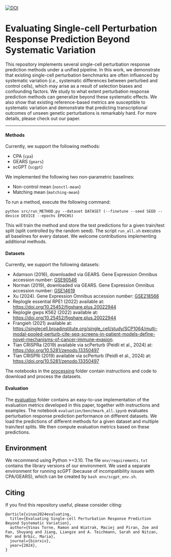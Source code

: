 [![DOI](https://zenodo.org/badge/784794939.svg)](https://doi.org/10.5281/zenodo.15746994)

# Evaluating Single-cell Perturbation Response Prediction Beyond Systematic Variation

This repository implements several single-cell perturbation response prediction methods under a unified pipeline. In this work, we demonstrate that existing single-cell perturbation benchmarks are often influenced by systematic variation (_i.e._, systematic differences between perturbed and control cells), which may arise as a result of selection biases and confounding factors. We study to what extent perturbation response prediction methods can generalize beyond these systematic effects. We also show that existing reference-based metrics are susceptible to systematic variation and demonstrate that predicting transcriptional outcomes of unseen genetic perturbations is remarkably hard. For more details, please check out our paper.

---

#### Methods
Currently, we support the following methods:
* CPA (`cpa`)
* GEARS (`gears`)
* scGPT (`scgpt`)

We implemented the following two non-parametric baselines:
* Non-control mean (`nonctl-mean`)
* Matching mean (`matching-mean`)

To run a method, execute the following command:
```
python src/run_METHOD.py --dataset DATASET (--finetune --seed SEED --device DEVICE --epochs EPOCHS)
```
This will train the method and store the test predictions for a given train/test split (split controlled by the random seed). The script `run_all.sh` executes all baselines for every dataset. We welcome contributions implementing additional methods.

#### Datasets
Currently, we support the following datasets:
* Adamson (2016), downloaded via GEARS. Gene Expression Omnibus accession number: [GSE90546](https://www.ncbi.nlm.nih.gov/geo/query/acc.cgi?acc=GSE90546)
* Norman (2019), downloaded via GEARS. Gene Expression Omnibus accession number: [GSE14619](https://www.ncbi.nlm.nih.gov/geo/query/acc.cgi?acc=GSE14619)
* Xu (2024). Gene Expression Omnibus accession number: [GSE218566](https://www.ncbi.nlm.nih.gov/geo/query/acc.cgi?acc=GSE218566)
* Replogle essential RPE1 (2022) available at: https://doi.org/10.25452/figshare.plus.20022944
* Replogle gwps K562 (2022) available at: https://doi.org/10.25452/figshare.plus.20022944
* Frangieh (2021) available at: https://singlecell.broadinstitute.org/single_cell/study/SCP1064/multi-modal-pooled-perturb-cite-seq-screens-in-patient-models-define-novel-mechanisms-of-cancer-immune-evasion. 
* Tian CRISPRa (2019) available via scPerturb (Peidli et al., 2024) at: https://doi.org/10.5281/zenodo.13350497
* Tian CRISPRi (2019) available via scPerturb (Peidli et al., 2024) at: https://doi.org/10.5281/zenodo.13350497

The notebooks in the [processing](https://github.com/mlbio-epfl/perturb-bench/tree/main/processing) folder contain instructions and code to download and process the datasets.

#### Evaluation

The [evaluation](https://github.com/mlbio-epfl/perturb-bench/tree/main/evaluation) folder contains an easy-to-use implementation of the evaluation metrics developed in this paper, together with instructions and examples. The notebook `evaluation/benchmark_all.ipynb` evaluates perturbation response prediction performance on different datasets. We load the predictions of different methods for a given dataset and multiple train/test splits. We then compute evaluation metrics based on these predictions.

## Environment
We recommend using Python >=3.10. The file `env/requirements.txt` contains the library versions of our environment. We used a separate environment for running scGPT (because of incompatibility issues with CPA/GEARS), which can be created by `bash env/scgpt_env.sh`.

## Citing
If you find this repository useful, please consider citing:

```
@article{vinas2024evaluating,
  title={Evaluating Single-cell Perturbation Response Prediction Beyond Systematic Variation},
  author={Vinas Torne, Ramon and Wiatrak, Maciej and Piran, Zoe and Fan, Shuyang and Jiang, Liangze and A. Teichmann, Sarah and Nitzan, Mor and Brbic, Maria},
  journal={biorxiv},
  year={2024},
}
```
